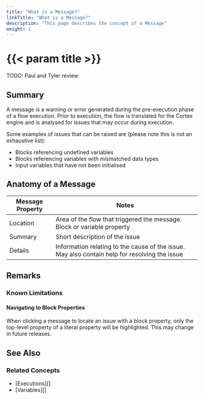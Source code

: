 ```yaml
---
title: "What is a Message?"
linkTitle: "What is a Message?"
description: "This page describes the concept of a Message"
weight: 1
---
```


# {{< param title >}}

TODO: Paul and Tyler review

## Summary

A message is a warning or error generated during the pre-execution phase of a flow execution. Prior to execution, the flow is translated for the Cortex engine and is analysed for issues that may occur during execution.

Some examples of issues that can be raised are (please note this is not an exhaustive list):

- Blocks referencing undefined variables
- Blocks referencing variables with mismatched data types
- Input variables that have not been initialised

## Anatomy of a Message

| Message Property | Notes |
|-------------|-------------|
| Location | Area of the flow that triggered the message. Block or variable property |
| Summary | Short description of the issue |
| Details | Information relating to the cause of the issue. May also contain help for resolving the issue |

## Remarks

### Known Limitations

#### Navigating to Block Properties

When clicking a message to locate an issue with a block property, only the top-level property of a literal property will be highlighted. This may change in future releases.

## See Also

### Related Concepts

- [Executions][]
- [Variables][]
